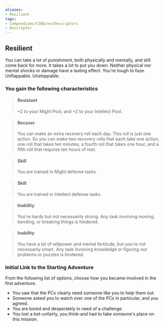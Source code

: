 ```yaml
---
aliases:
- Resilient
tags:
- Compendiums/CSRD/en/Descriptors
- Descriptor
---
```


## Resilient  
You can take a lot of punishment, both physically and mentally, and still come back for more. It takes a lot to put you down. Neither physical nor mental shocks or damage have a lasting effect. You're tough to faze. Unflappable. Unstoppable.
### You gain the following characteristics  
> #### Resistant
> +2 to your Might Pool, and +2 to your Intellect Pool.  

> #### Recover
> You can make an extra recovery roll each day. This roll is just one action. So you can make two recovery rolls that each take one action, one roll that takes ten minutes, a fourth roll that takes one hour, and a fifth roll that requires ten hours of rest.  

> #### Skill
> You are trained in Might defense tasks.  

> #### Skill
> You are trained in Intellect defense tasks.  

> #### Inability
> You're hardy but not necessarily strong. Any task involving moving, bending, or breaking things is hindered.  

> #### Inability
> You have a lot of willpower and mental fortitude, but you're not necessarily smart. Any task involving knowledge or figuring out problems or puzzles is hindered.  

### Initial Link to the Starting Adventure  
From the following list of options, choose how you became involved in the first adventure.  
- You saw that the PCs clearly need someone like you to help them out.  
- Someone asked you to watch over one of the PCs in particular, and you agreed.  
- You are bored and desperately in need of a challenge.  
- You lost a bet-unfairly, you think-and had to take someone's place on this mission.  